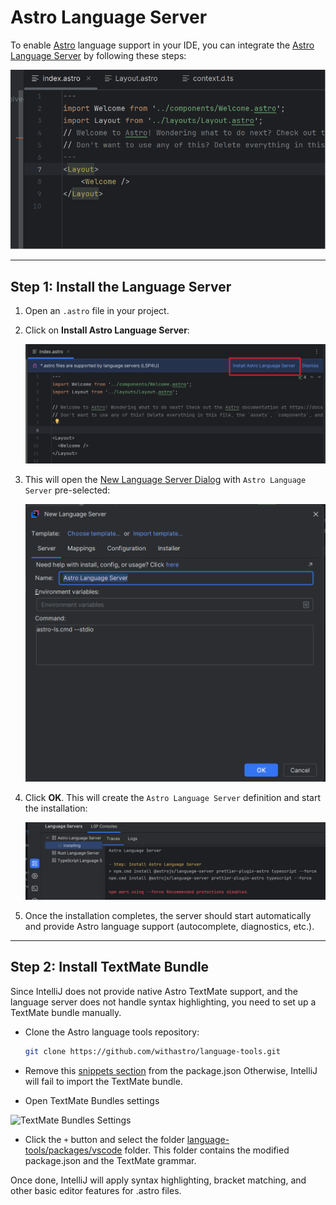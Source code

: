 # Astro Language Server

To enable [Astro](https://astro.build/) language support in your IDE, you can integrate the [Astro Language Server](https://www.npmjs.com/package/@astrojs/language-server) by following these steps:

![Astro LS demo](../images/user-defined-ls/astro-ls/demo_ls.gif)

---

## Step 1: Install the Language Server

1. Open an `.astro` file in your project.
2. Click on **Install Astro Language Server**:

   ![Open file](../images/user-defined-ls/astro-ls/open_file.png)

3. This will open the [New Language Server Dialog](../UserDefinedLanguageServer.md#new-language-server-dialog) with `Astro Language Server` pre-selected:

   ![New Language Server Dialog](../images/user-defined-ls/astro-ls/new_language_server_dialog.png)

4. Click **OK**. This will create the `Astro Language Server` definition and start the installation:

   ![Installing Language Server](../images/user-defined-ls/astro-ls/language_server_installing.png)

5. Once the installation completes, the server should start automatically and provide Astro language support (autocomplete, diagnostics, etc.).

---

## Step 2: Install TextMate Bundle

Since IntelliJ does not provide native Astro TextMate support, and the language server does not handle syntax highlighting, you need to set up a TextMate bundle manually.

* Clone the Astro language tools repository:

  ```bash
  git clone https://github.com/withastro/language-tools.git

* Remove this [snippets section](https://github.com/withastro/language-tools/blob/main/packages/vscode/package.json#L45-L49) from the package.json
  Otherwise, IntelliJ will fail to import the TextMate bundle.

* Open TextMate Bundles settings

![TextMate Bundles Settings](../images/user-defined-ls/textmate_bundles_settings.png)

* Click the `+` button and select the folder [language-tools/packages/vscode](https://github.com/withastro/language-tools/tree/main/packages/vscode) folder.
  This folder contains the modified package.json and the TextMate grammar.

Once done, IntelliJ will apply syntax highlighting, bracket matching, and other basic editor features for .astro files.